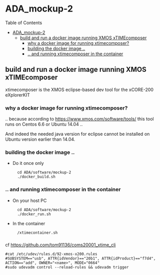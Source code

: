 # ADA_mockup-2

Table of Contents
- [ADA_mockup-2](#adamockup-2)
  - [build and run a docker image running XMOS xTIMEcomposer](#build-and-run-a-docker-image-running-xmos-xtimecomposer)
    - [why a docker image for running xtimecomposer?](#why-a-docker-image-for-running-xtimecomposer)
    - [building the docker image ..](#building-the-docker-image)
    - [.. and running xtimecomposer in the container](#and-running-xtimecomposer-in-the-container)

## build and run a docker image running XMOS xTIMEcomposer

xtimecomposer is the XMOS eclipse-based dev tool for the xCORE-200 eXplorerKIT


### why a docker image for running xtimecomposer?

.. because according to https://www.xmos.com/software/tools/ this tool runs on Centos 6.6 or Ubuntu 14.04 ..

And indeed the needed java version for eclipse cannot be installed on Ubuntu version earlier than 14.04.


### building the docker image ..

- Do it once only

        cd ADA/software/mockup-2
        ./docker_build.sh


### .. and running xtimecomposer in the container
    
- On your host PC

        cd ADA/software/mockup-2
        ./docker_run.sh

- In the container

        /xtimecontainer.sh


###
cf https://github.com/tom91136/coms20001_xtime_cli

    #cat /etc/udev/rules.d/92-xmos-x200.rules
    #SUBSYSTEM=="usb", ATTR{idVendor}=="20b1", ATTR{idProduct}=="f7d4", ACTION=="add", OWNER="<name>", MODE="0664"
    #sudo udevadm control --reload-rules && udevadm trigger
